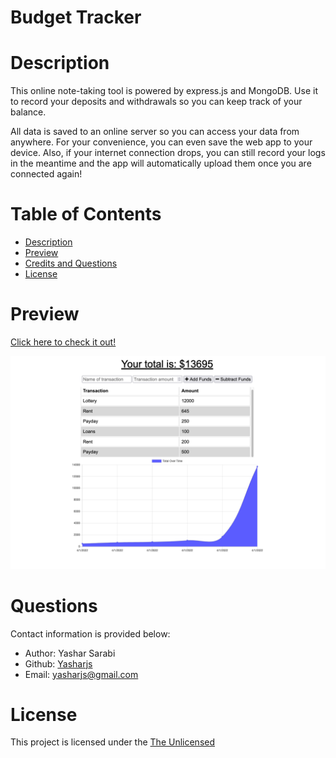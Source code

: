 # Budget Tracker


# Description

This online note-taking tool is powered by express.js and MongoDB. Use it to record your deposits and withdrawals so you can keep track of your balance.

All data is saved to an online server so you can access your data from anywhere. For your convenience, you can even save the web app to your device. Also, if your internet connection drops, you can still record your logs in the meantime and the app will automatically upload them once you are connected again!


# Table of Contents

- [Description](#Description)
- [Preview](#preview)
- [Credits and Questions](#Credits)
- [License](#License)

# Preview

[Click here to check it out!](https://lychee-tart-84403.herokuapp.com/)

![Preview](public/images/p1.png)

# Questions 

Contact information is provided below:
* Author: Yashar Sarabi
* Github: [Yasharjs](https://github.com/yasharjs)
* Email: yasharjs@gmail.com

# License

This project is licensed under the [The Unlicensed](https://choosealicense.com/licenses/unlicense/)


